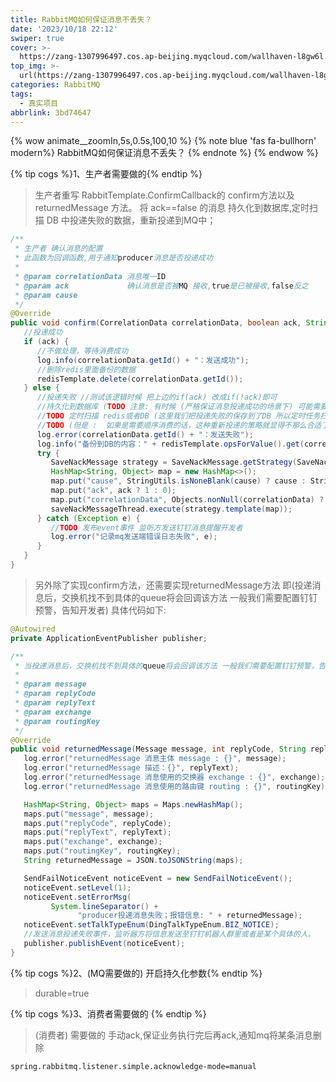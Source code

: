 ```yaml
---
title: RabbitMQ如何保证消息不丢失？
date: '2023/10/18 22:12'
swiper: true
cover: >-
  https://zang-1307996497.cos.ap-beijing.myqcloud.com/wallhaven-l8gw6l.png
top_img: >-
  url(https://zang-1307996497.cos.ap-beijing.myqcloud.com/wallhaven-l8gw6l.png)
categories: RabbitMQ
tags:
  - 真实项目
abbrlink: 3bd74647
---
```


{% wow animate__zoomIn,5s,0.5s,100,10 %}
{% note blue 'fas fa-bullhorn' modern%}
RabbitMQ如何保证消息不丢失？
{% endnote %}
{% endwow %}

{% tip cogs %}1、生产者需要做的{% endtip %}

> 生产者重写 RabbitTemplate.ConfirmCallback的 confirm方法以及 returnedMessage 方法。
将 ack==false 的消息 持久化到数据库,定时扫描 DB 中投递失败的数据，重新投递到MQ中；

```java
/**
 * 生产者 确认消息的配置
 * 此函数为回调函数,用于通知producer消息是否投递成功
 *
 * @param correlationData 消息唯一ID
 * @param ack             确认消息是否被MQ 接收,true是已被接收,false反之
 * @param cause
 */
@Override
public void confirm(CorrelationData correlationData, boolean ack, String cause) {
   //投递成功
   if (ack) {
      //不做处理，等待消费成功
      log.info(correlationData.getId() + "：发送成功");
      //删除redis里面备份的数据
      redisTemplate.delete(correlationData.getId());
   } else {
      //投递失败 //测试该逻辑时候 把上边的if(ack) 改成if(!ack)即可
      //持久化到数据库 (TODO 注意: 有时候 (严格保证消息投递成功的场景下) 可能需要增加定时任务，
      //TODO 定时扫描 redis或者DB (这里我们把投递失败的保存到了DB 所以定时任务扫描DB就可以了) 中投递失败的数据，重新投递到MQ中,这也是保证消息投递成功的一个手段)
      //TODO (但是 :  如果是需要顺序消费的话，这种重新投递的策略就显得不那么合适了，我想的是某几个顺序消息拥有同一个会话ID 。。。具体的实现我将在后续研究一下,这里先不考虑顺序消费的场景)
      log.error(correlationData.getId() + "：发送失败");
      log.info("备份到DB的内容：" + redisTemplate.opsForValue().get(correlationData.getId()));
      try {
         SaveNackMessage strategy = SaveNackMessage.getStrategy(SaveNackMessage.NackTypeEnum.PRODUCER.getType());
         HashMap<String, Object> map = new HashMap<>();
         map.put("cause", StringUtils.isNoneBlank(cause) ? cause : StringUtils.EMPTY);
         map.put("ack", ack ? 1 : 0);
         map.put("correlationData", Objects.nonNull(correlationData) ? correlationData : StringUtils.EMPTY);
         saveNackMessageThread.execute(strategy.template(map));
      } catch (Exception e) {
         //TODO 发布event事件 监听方发送钉钉消息提醒开发者
         log.error("记录mq发送端错误日志失败", e);
      }
   }
}
```

>另外除了实现confirm方法，还需要实现returnedMessage方法 即(投递消息后，交换机找不到具体的queue将会回调该方法 一般我们需要配置钉钉预警，告知开发者)
具体代码如下:

```java
@Autowired
private ApplicationEventPublisher publisher;

/**
 * 当投递消息后，交换机找不到具体的queue将会回调该方法 一般我们需要配置钉钉预警，告知开发者
 *
 * @param message
 * @param replyCode
 * @param replyText
 * @param exchange
 * @param routingKey
 */
@Override
public void returnedMessage(Message message, int replyCode, String replyText, String exchange, String routingKey) {
   log.error("returnedMessage 消息主体 message : {}", message);
   log.error("returnedMessage 描述：{}", replyText);
   log.error("returnedMessage 消息使用的交换器 exchange : {}", exchange);
   log.error("returnedMessage 消息使用的路由键 routing : {}", routingKey);

   HashMap<String, Object> maps = Maps.newHashMap();
   maps.put("message", message);
   maps.put("replyCode", replyCode);
   maps.put("replyText", replyText);
   maps.put("exchange", exchange);
   maps.put("routingKey", routingKey);
   String returnedMessage = JSON.toJSONString(maps);

   SendFailNoticeEvent noticeEvent = new SendFailNoticeEvent();
   noticeEvent.setLevel(1);
   noticeEvent.setErrorMsg(
         System.lineSeparator() +
               "producer投递消息失败；报错信息: " + returnedMessage);
   noticeEvent.setTalkTypeEnum(DingTalkTypeEnum.BIZ_NOTICE);
   //发送消息投递失败事件，监听器方将信息发送至钉钉机器人群里或者是某个具体的人。
   publisher.publishEvent(noticeEvent);
}
```

{% tip cogs %}2、(MQ需要做的) 开启持久化参数{% endtip %}
> durable=true

{% tip cogs %}3、消费者需要做的 {% endtip %}

>(消费者) 需要做的 手动ack,保证业务执行完后再ack,通知mq将某条消息删除
```properties
spring.rabbitmq.listener.simple.acknowledge-mode=manual
```

